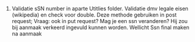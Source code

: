 1. Validatie sSN number in aparte Utitlies folder. Validatie dmv legale eisen (wikipedia) en check voor double. Deze  methode gebruiken in post request; Vraag: ook in put request? Mag je een ssn veranderen? Hij zou bij aanmaak verkeerd ingevuld kunnen worden. Wellicht Ssn final maken na aanmaak